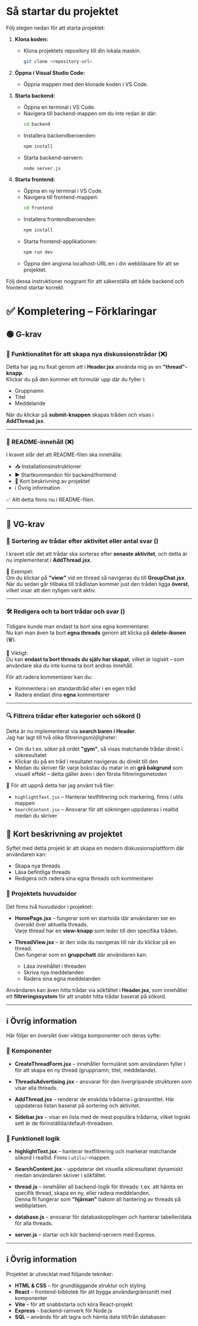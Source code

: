 # Så startar du projektet

Följ stegen nedan för att starta projektet:

1. **Klona koden:**

   - Klona projektets repository till din lokala maskin.
     ```bash
     git clone <repository-url>
     ```

2. **Öppna i Visual Studio Code:**

   - Öppna mappen med den klonade koden i VS Code.

3. **Starta backend:**

   - Öppna en terminal i VS Code.
   - Navigera till backend-mappen om du inte redan är där:
     ```bash
     cd backend
     ```
   - Installera backendberoenden:
     ```bash
     npm install
     ```
   - Starta backend-servern:
     ```bash
     node server.js
     ```

4. **Starta frontend:**
   - Öppna en ny terminal i VS Code.
   - Navigera till frontend-mappen:
     ```bash
     cd frontend
     ```
   - Installera frontendberoenden:
     ```bash
     npm install
     ```
   - Starta frontend-applikationen:
     ```bash
     npm run dev
     ```
   - Öppna den angivna localhost-URL:en i din webbläsare för att se projektet.

Följ dessa instruktioner noggrant för att säkerställa att både backend och frontend startar korrekt.

# ✅ Kompletering – Förklaringar

## 🟢 G-krav

### 📌 Funktionalitet för att skapa nya diskussionstrådar (❌)

Detta har jag nu fixat genom att i **Header.jsx** använda mig av en **"thread"-knapp**.  
Klickar du på den kommer ett formulär upp där du fyller i:

- Gruppnamn
- Titel
- Meddelande

När du klickar på **submit-knappen** skapas tråden och visas i **AddThread.jsx**.

---

### 📌 README-innehåll (❌)

I kravet står det att README-filen ska innehålla:

- 📥 Installationsinstruktioner
- ▶️ Startkommandon för backend/frontend
- 📝 Kort beskrivning av projektet
- ℹ️ Övrig information

✅ Allt detta finns nu i README-filen.

---

## 🔵 VG-krav

### 🔄 Sortering av trådar efter aktivitet eller antal svar ()

I kravet står det att trådar ska sorteras efter **senaste aktivitet**, och detta är nu implementerat i **AddThread.jsx**.

📌 Exempel:  
Om du klickar på **"view"** vid en thread så navigeras du till **GroupChat.jsx**. När du sedan går tillbaka till trådlistan kommer just den tråden ligga **överst**, vilket visar att den nyligen varit aktiv.

---

### 🛠️ Redigera och ta bort trådar och svar ()

Tidigare kunde man endast ta bort sina egna kommentarer.  
Nu kan man även ta bort **egna threads** genom att klicka på **delete-ikonen** (🗑️).

📌 Viktigt:  
Du kan **endast ta bort threads du själv har skapat**, vilket är logiskt – som användare ska du inte kunna ta bort andras innehåll.

För att radera kommentarer kan du:

- Kommentera i en standardtråd eller i en egen tråd
- Radera endast dina **egna** kommentarer

---

### 🔍 Filtrera trådar efter kategorier och sökord ()

Detta är nu implementerat via **search baren i Header**.  
Jag har lagt till två olika filtreringsmöjligheter:

- Om du t.ex. söker på ordet **"gym"**, så visas matchande trådar direkt i sökresultatet
- Klickar du på en tråd i resultatet navigeras du direkt till den
- Medan du skriver får varje bokstav du matar in en **grå bakgrund** som visuell effekt – detta gäller även i den första filtreringsmetoden

📁 För att uppnå detta har jag använt två filer:

- `highlightText.jsx` – Hanterar textfiltrering och markering, finns i utils mappen
- `SearchContent.jsx` – Ansvarar för att sökningen uppdateras i realtid medan du skriver

## 📝 Kort beskrivning av projektet

Syftet med detta projekt är att skapa en modern diskussionsplattform där användaren kan:

- Skapa nya threads
- Läsa befintliga threads
- Redigera och radera sina egna threads och kommentarer

### 📄 Projektets huvudsidor

Det finns två huvudsidor i projektet:

- **HomePage.jsx** – fungerar som en startsida där användaren ser en översikt över aktuella threads.  
  Varje thread har en **view-knapp** som leder till den specifika tråden.

- **ThreadView.jsx** – är den sida du navigeras till när du klickar på en thread.  
  Den fungerar som en **gruppchatt** där användaren kan:
  - Läsa innehållet i threaden
  - Skriva nya meddelanden
  - Radera sina egna meddelanden

Användaren kan även hitta trådar via sökfältet i **Header.jsx**, som innehåller ett **filtreringssystem** för att snabbt hitta trådar baserat på sökord.

---

## ℹ️ Övrig information

Här följer en översikt över viktiga komponenter och deras syfte:

### 🧩 Komponenter

- **CreateThreadForm.jsx** – innehåller formuläret som användaren fyller i för att skapa en ny thread (gruppnamn, titel, meddelande).
- **ThreadsAdvertising.jsx** – ansvarar för den övergripande strukturen som visar alla threads.

- **AddThread.jsx** – renderar de enskilda trådarna i gränssnittet. Här uppdateras listan baserat på sortering och aktivitet.

- **Sidebar.jsx** – visar en lista med de mest populära trådarna, vilket logiskt sett är de förinställda/default-threadsen.

### 🧠 Funktionell logik

- **highlightText.jsx** – hanterar textfiltrering och markerar matchande sökord i realtid. Finns i `utils/`-mappen.

- **SearchContent.jsx** – uppdaterar det visuella sökresultatet dynamiskt medan användaren skriver i sökfältet.

- **thread.js** – innehåller all backend-logik för threads: t.ex. att hämta en specifik thread, skapa en ny, eller radera meddelanden.  
  Denna fil fungerar som **"hjärnan"** bakom all hantering av threads på webbplatsen.

- **database.js** – ansvarar för databaskopplingen och hanterar tabeller/data för alla threads.

- **server.js** – startar och kör backend-servern med Express.

---

## ℹ️ Övrig information

Projektet är utvecklat med följande tekniker:

- **HTML & CSS** – för grundläggande struktur och styling
- **React** – frontend-bibliotek för att bygga användargränssnitt med komponenter
- **Vite** – för att snabbstarta och köra React-projekt
- **Express** – backend-ramverk för Node.js
- **SQL** – används för att lagra och hämta data till/från databasen

